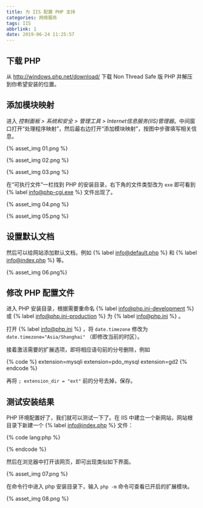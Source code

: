 ```yaml
---
title: 为 IIS 配置 PHP 支持
categories: 网络服务
tags: IIS
abbrlink: 1
date: 2019-06-24 11:25:57
---
```

## 下载 PHP

从 http://windows.php.net/download/ 下载 Non Thread Safe 版 PHP 并解压到你希望安装的位置。

## 添加模块映射

进入 *控制面板 > 系统和安全 > 管理工具 > Internet信息服务(IIS)管理器*。中间窗口打开“处理程序映射”，然后最右边打开“添加模块映射”，按图中步骤填写相关信息。

{% asset_img 01.png %}

<!-- more -->

{% asset_img 02.png %}

{% asset_img 03.png %}

在“可执行文件”一栏找到 PHP 的安装目录，右下角的文件类型改为 `exe` 即可看到 {% label info@php-cgi.exe %} 文件出现了。

{% asset_img 04.png %}

{% asset_img 05.png %}

## 设置默认文档

然后可以给网站添加默认文档，例如 {% label info@default.php %} 和 {% label info@index.php %} 等。

{% asset_img 06.png%}

## 修改 PHP 配置文件

进入 PHP 安装目录，根据需要重命名 {% label info@php.ini-development %} 或 {% label info@php.ini-production %} 为 {% label info@php.ini %} 。

打开 {% label info@php.ini %} ，将 `date.timezone` 修改为 `date.timezone="Asia/Shanghai"` （即修改当前的时区）。

接着激活需要的扩展选项，即将相应语句前的分号删除，例如

{% code %}
extension=mysqli
extension=pdo_mysql
extension=gd2
{% endcode %}

再将 `; extension_dir = "ext"` 前的分号去掉，保存。

## 测试安装结果

PHP 环境配置好了，我们就可以测试一下了。在 IIS 中建立一个新网站，网站根目录下新建一个 {% label info@index.php %} 文件：

{% code lang:php %}
<?php phpinfo(); ?>
{% endcode %}

然后在浏览器中打开该网页，即可出现类似如下界面。

{% asset_img 07.png %}

在命令行中进入 php 安装目录下，输入 `php -m` 命令可查看已开启的扩展模块。

{% asset_img 08.png %}
